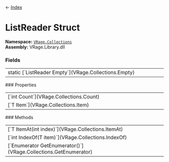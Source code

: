 ← [Index](index)
# ListReader Struct
**Namespace:** [`VRage.Collections`](VRage.Collections)  
**Assembly:** VRage.Library.dll  
### Fields
<table style="width:100%;display:table">
<tr><td>static [`ListReader<T> Empty`](VRage.Collections.Empty)</td><td></td></tr>
</table>
### Properties
<table style="width:100%;display:table">
<tr><td>[`int Count`](VRage.Collections.Count)</td><td></td></tr>
<tr><td>[`T Item`](VRage.Collections.Item)</td><td></td></tr>
</table>
### Methods
<table style="width:100%;display:table">
<tr><td>[`T ItemAt(int index)`](VRage.Collections.ItemAt)</td><td></td></tr>
<tr><td>[`int IndexOf(T item)`](VRage.Collections.IndexOf)</td><td></td></tr>
<tr><td>[`Enumerator<T> GetEnumerator()`](VRage.Collections.GetEnumerator)</td><td></td></tr>
</table>
